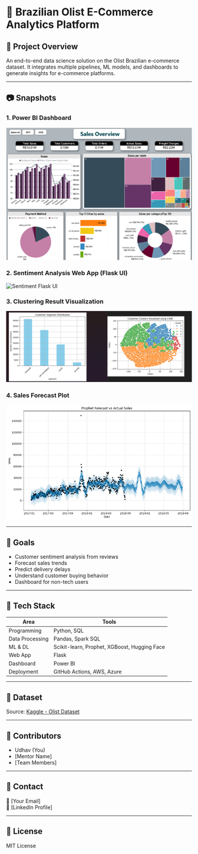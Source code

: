 
# 🛒 Brazilian Olist E-Commerce Analytics Platform

## 🚀 Project Overview
An end-to-end data science solution on the Olist Brazilian e-commerce dataset. It integrates multiple pipelines, ML models, and dashboards to generate insights for e-commerce platforms.

---

## 📷 Snapshots

### 1. Power BI Dashboard
![Power BI Dashboard](images/dashboard.png)

### 2. Sentiment Analysis Web App (Flask UI)
![Sentiment Flask UI](images/sentiment_flask_ui.png)

### 3. Clustering Result Visualization
![Clustering](images/clustering_visual.png)

### 4. Sales Forecast Plot
![Sales Forecast](images/sales_forecast.png)

---

## 🧠 Goals
- Customer sentiment analysis from reviews
- Forecast sales trends
- Predict delivery delays
- Understand customer buying behavior
- Dashboard for non-tech users

---

## 🔧 Tech Stack
| Area            | Tools |
|-----------------|-------|
| Programming     | Python, SQL |
| Data Processing | Pandas, Spark SQL |
| ML & DL         | Scikit-learn, Prophet, XGBoost, Hugging Face |
| Web App         | Flask |
| Dashboard       | Power BI |
| Deployment      | GitHub Actions, AWS, Azure |

---

## 📁 Dataset
Source: [Kaggle - Olist Dataset](https://www.kaggle.com/datasets/olistbr/brazilian-ecommerce)

---

## 👥 Contributors
- Udhav (You)
- [Mentor Name]
- [Team Members]

---

## 📌 Contact
📧 [Your Email]  
🔗 [LinkedIn Profile]

---

## 📎 License
MIT License
